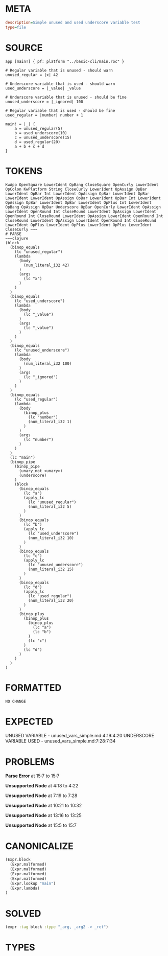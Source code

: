 # META
~~~ini
description=Simple unused and used underscore variable test
type=file
~~~
# SOURCE
~~~roc
app [main!] { pf: platform "../basic-cli/main.roc" }

# Regular variable that is unused - should warn
unused_regular = |x| 42

# Underscore variable that is used - should warn
used_underscore = |_value| _value

# Underscore variable that is unused - should be fine
unused_underscore = |_ignored| 100

# Regular variable that is used - should be fine
used_regular = |number| number + 1

main! = |_| {
    a = unused_regular(5)
    b = used_underscore(10)
    c = unused_underscore(15)
    d = used_regular(20)
    a + b + c + d
}
~~~
# TOKENS
~~~text
KwApp OpenSquare LowerIdent OpBang CloseSquare OpenCurly LowerIdent OpColon KwPlatform String CloseCurly LowerIdent OpAssign OpBar LowerIdent OpBar Int LowerIdent OpAssign OpBar LowerIdent OpBar LowerIdent LowerIdent OpAssign OpBar LowerIdent OpBar Int LowerIdent OpAssign OpBar LowerIdent OpBar LowerIdent OpPlus Int LowerIdent OpBang OpAssign OpBar Underscore OpBar OpenCurly LowerIdent OpAssign LowerIdent OpenRound Int CloseRound LowerIdent OpAssign LowerIdent OpenRound Int CloseRound LowerIdent OpAssign LowerIdent OpenRound Int CloseRound LowerIdent OpAssign LowerIdent OpenRound Int CloseRound LowerIdent OpPlus LowerIdent OpPlus LowerIdent OpPlus LowerIdent CloseCurly ~~~
# PARSE
~~~clojure
(block
  (binop_equals
    (lc "unused_regular")
    (lambda
      (body
        (num_literal_i32 42)
      )
      (args
        (lc "x")
      )
    )
  )
  (binop_equals
    (lc "used_underscore")
    (lambda
      (body
        (lc "_value")
      )
      (args
        (lc "_value")
      )
    )
  )
  (binop_equals
    (lc "unused_underscore")
    (lambda
      (body
        (num_literal_i32 100)
      )
      (args
        (lc "_ignored")
      )
    )
  )
  (binop_equals
    (lc "used_regular")
    (lambda
      (body
        (binop_plus
          (lc "number")
          (num_literal_i32 1)
        )
      )
      (args
        (lc "number")
      )
    )
  )
  (lc "main")
  (binop_pipe
    (binop_pipe
      (unary_not <unary>)
      (underscore)
    )
    (block
      (binop_equals
        (lc "a")
        (apply_lc
          (lc "unused_regular")
          (num_literal_i32 5)
        )
      )
      (binop_equals
        (lc "b")
        (apply_lc
          (lc "used_underscore")
          (num_literal_i32 10)
        )
      )
      (binop_equals
        (lc "c")
        (apply_lc
          (lc "unused_underscore")
          (num_literal_i32 15)
        )
      )
      (binop_equals
        (lc "d")
        (apply_lc
          (lc "used_regular")
          (num_literal_i32 20)
        )
      )
      (binop_plus
        (binop_plus
          (binop_plus
            (lc "a")
            (lc "b")
          )
          (lc "c")
        )
        (lc "d")
      )
    )
  )
)
~~~
# FORMATTED
~~~roc
NO CHANGE
~~~
# EXPECTED
UNUSED VARIABLE - unused_vars_simple.md:4:19:4:20
UNDERSCORE VARIABLE USED - unused_vars_simple.md:7:28:7:34
# PROBLEMS
**Parse Error**
at 15:7 to 15:7

**Unsupported Node**
at 4:18 to 4:22

**Unsupported Node**
at 7:19 to 7:28

**Unsupported Node**
at 10:21 to 10:32

**Unsupported Node**
at 13:16 to 13:25

**Unsupported Node**
at 15:5 to 15:7

# CANONICALIZE
~~~clojure
(Expr.block
  (Expr.malformed)
  (Expr.malformed)
  (Expr.malformed)
  (Expr.malformed)
  (Expr.lookup "main")
  (Expr.lambda)
)
~~~
# SOLVED
~~~clojure
(expr :tag block :type "_arg, _arg2 -> _ret")
~~~
# TYPES
~~~roc
~~~
